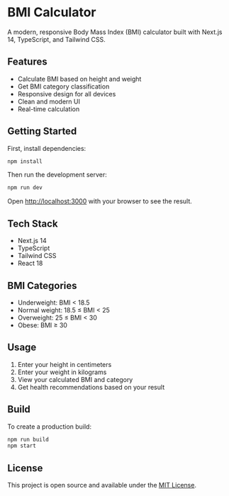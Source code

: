 # BMI Calculator

A modern, responsive Body Mass Index (BMI) calculator built with Next.js 14, TypeScript, and Tailwind CSS.

## Features

- Calculate BMI based on height and weight
- Get BMI category classification
- Responsive design for all devices
- Clean and modern UI
- Real-time calculation

## Getting Started

First, install dependencies:

```bash
npm install
```

Then run the development server:

```bash
npm run dev
```

Open [http://localhost:3000](http://localhost:3000) with your browser to see the result.

## Tech Stack

- Next.js 14
- TypeScript
- Tailwind CSS
- React 18

## BMI Categories

- Underweight: BMI < 18.5
- Normal weight: 18.5 ≤ BMI < 25
- Overweight: 25 ≤ BMI < 30
- Obese: BMI ≥ 30

## Usage

1. Enter your height in centimeters
2. Enter your weight in kilograms
3. View your calculated BMI and category
4. Get health recommendations based on your result

## Build

To create a production build:

```bash
npm run build
npm start
```

## License

This project is open source and available under the [MIT License](LICENSE).

